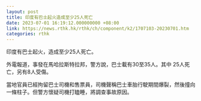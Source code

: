 ```yaml
---
layout: post
title: 印度有巴士起火造成至少25人死亡
date: 2023-07-01 16:19:12.000000000 +08:00
link: https://news.rthk.hk/rthk/ch/component/k2/1707103-20230701.htm
categories: rthk
---
```


印度有巴士起火，造成至少25人死亡。

外電報道，事發在馬哈拉斯特拉邦，警方說，巴士載有30至35人。其中 25人死亡，另有8人受傷。

當地官員已經拘留巴士司機和售票員，司機聲稱巴士車胎行駛期間爆裂，然後撞向一條柱子。但警方懷疑司機打瞌睡，將調查事故原因。
